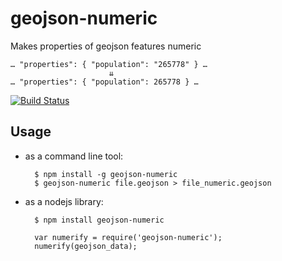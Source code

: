 geojson-numeric
===============

Makes properties of geojson features numeric

    … "properties": { "population": "265778" } …
                          ⇊           
    … "properties": { "population": 265778 } …

[![Build Status](https://secure.travis-ci.org/tyrasd/geojson-numeric.png)](https://travis-ci.org/tyrasd/togpx)

Usage
-----

* as a command line tool:
  
        $ npm install -g geojson-numeric
        $ geojson-numeric file.geojson > file_numeric.geojson
  
* as a nodejs library:
  
        $ npm install geojson-numeric
  
        var numerify = require('geojson-numeric');
        numerify(geojson_data);
  
